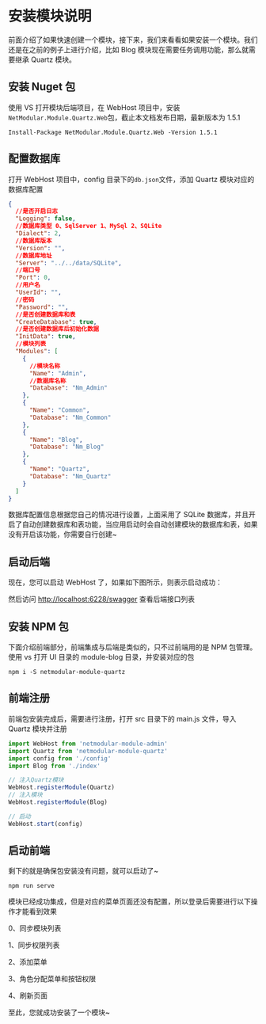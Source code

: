 # 安装模块说明

前面介绍了如果快速创建一个模块，接下来，我们来看看如果安装一个模块。我们还是在之前的例子上进行介绍，比如 Blog 模块现在需要任务调用功能，那么就需要继承 Quartz 模块。

## 安装 Nuget 包

使用 VS 打开模块后端项目，在 WebHost 项目中，安装`NetModular.Module.Quartz.Web`包，截止本文档发布日期，最新版本为 1.5.1

```
Install-Package NetModular.Module.Quartz.Web -Version 1.5.1
```

## 配置数据库

打开 WebHost 项目中，config 目录下的`db.json`文件，添加 Quartz 模块对应的数据库配置

```json
{
  //是否开启日志
  "Logging": false,
  //数据库类型 0、SqlServer 1、MySql 2、SQLite
  "Dialect": 2,
  //数据库版本
  "Version": "",
  //数据库地址
  "Server": "../../data/SQLite",
  //端口号
  "Port": 0,
  //用户名
  "UserId": "",
  //密码
  "Password": "",
  //是否创建数据库和表
  "CreateDatabase": true,
  //是否创建数据库后初始化数据
  "InitData": true,
  //模块列表
  "Modules": [
    {
      //模块名称
      "Name": "Admin",
      //数据库名称
      "Database": "Nm_Admin"
    },
    {
      "Name": "Common",
      "Database": "Nm_Common"
    },
    {
      "Name": "Blog",
      "Database": "Nm_Blog"
    },
    {
      "Name": "Quartz",
      "Database": "Nm_Quartz"
    }
  ]
}
```

数据库配置信息根据您自己的情况进行设置，上面采用了 SQLite 数据库，并且开启了自动创建数据库和表功能，当应用启动时会自动创建模块的数据库和表，如果没有开启该功能，你需要自行创建~

## 启动后端

现在，您可以启动 WebHost 了，如果如下图所示，则表示启动成功：

<nm-img id="20200101144652" />

然后访问 [http://localhost:6228/swagger](http://localhost:6228/swagger) 查看后端接口列表

## 安装 NPM 包

下面介绍前端部分，前端集成与后端是类似的，只不过前端用的是 NPM 包管理。使用 vs 打开 UI 目录的 module-blog 目录，并安装对应的包

```
npm i -S netmodular-module-quartz
```

## 前端注册

前端包安装完成后，需要进行注册，打开 src 目录下的 main.js 文件，导入 Quartz 模块并注册

```js
import WebHost from 'netmodular-module-admin'
import Quartz from 'netmodular-module-quartz'
import config from './config'
import Blog from './index'

// 注入Quartz模块
WebHost.registerModule(Quartz)
// 注入模块
WebHost.registerModule(Blog)

// 启动
WebHost.start(config)
```

## 启动前端

剩下的就是确保包安装没有问题，就可以启动了~

```
npm run serve
```

模块已经成功集成，但是对应的菜单页面还没有配置，所以登录后需要进行以下操作才能看到效果

0、同步模块列表

1、同步权限列表

2、添加菜单

3、角色分配菜单和按钮权限

4、刷新页面

至此，您就成功安装了一个模块~
